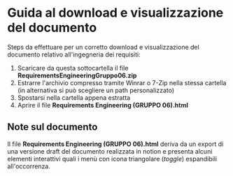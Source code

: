 # Guida al download e visualizzazione del documento
Steps da effettuare per un corretto download e visualizzazione del documento relativo all'ingegneria dei requisiti:
1) Scaricare da questa sottocartella il file **RequirementsEngineeringGruppo06.zip**
2) Estrarre l'archivio compresso tramite Winrar o 7-Zip nella stessa cartella (in alternativa si può scegliere un path personalizzato)
3) Spostarsi nella cartella appena estratta
4) Aprire il file **Requirements Engineering (GRUPPO 06).html**

## Note sul documento
Il file **Requirements Engineering (GRUPPO 06).html** deriva da un export di una versione draft del documento realizzata in notion e 
presenta alcuni elementi interattivi quali i menù con icona triangolare (*toggle*) espandibili all'occorrenza.
